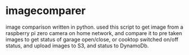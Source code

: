 # imagecomparer
image comparison written in python. used this script to get image from a raspberry pi zero camera on home network, and compare it to pre taken images to get status of garage open/close, or cooktop switched on/off status, and upload images to S3, and status to DynamoDb.
